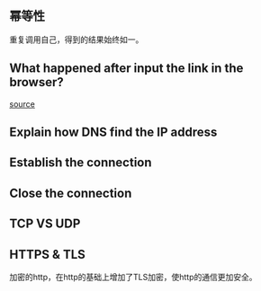 ## 幂等性
重复调用自己，得到的结果始终如一。


## What happened after input the link in the browser?
[source](https://blog.csdn.net/qq_31965515/article/details/81295151)



## Explain how DNS find the IP address


## Establish the connection


## Close the connection


## TCP VS UDP


## HTTPS & TLS
加密的http，在http的基础上增加了TLS加密，使http的通信更加安全。
